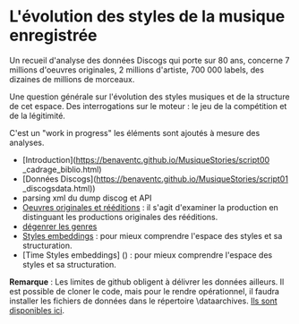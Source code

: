 # L'évolution des styles de la musique enregistrée

Un recueil d'analyse des données Discogs qui porte sur 80 ans, concerne 7 millions d'oeuvres originales, 2 millions d'artiste, 700 000 labels, des dizaines de millions de morceaux. 

Une question générale sur l'évolution des styles musiques et de la structure de cet espace. Des interrogations sur le moteur : le jeu de la compétition et de la légitimité.

C'est un "work in progress" les éléments sont ajoutés à mesure des analyses. 

* [Introduction](https://benaventc.github.io/MusiqueStories/script00 _cadrage_biblio.html)
* [Données Discogs](https://benaventc.github.io/MusiqueStories/script01 _discogsdata.html))
* parsing xml du dump discog et API
* [Oeuvres originales et rééditions](https://benaventc.github.io/MusiqueStories/script03reedition.html) : il s'agit d'examiner la production en distinguant les productions originales des rééditions.  
* [dégenrer les genres](https://benaventc.github.io/MusiqueStories/script04_crossgenre.html)
* [Styles embeddings](https://benaventc.github.io/MusiqueStories/script04style.html) : pour mieux comprendre l'espace des styles et sa structuration. 
* [Time Styles embeddings] () : pour mieux comprendre l'espace des styles et sa structuration. 

**Remarque** : Les limites de github obligent à délivrer les données ailleurs. Il est possible de cloner le code, mais pour le rendre opérationnel,  il faudra installer les fichiers de données dans le répertoire \dataarchives.
 [Ils sont disponibles ici](https://drive.google.com/drive/folders/1qoauKUPAUJa9Iz7RcpaddzDgeJxTgnXl?usp=sharing). 
